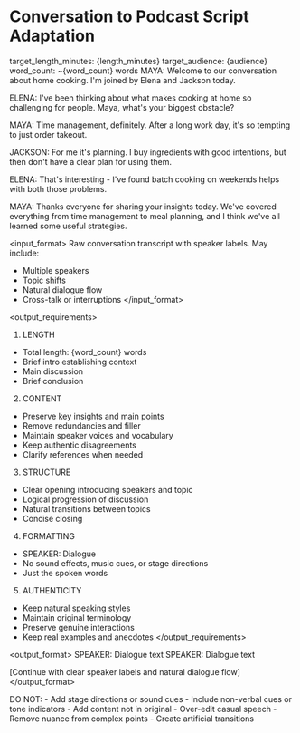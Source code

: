 # Conversation to Podcast Script Adaptation

<parameters>
target_length_minutes: {length_minutes}
target_audience: {audience}
word_count: ~{word_count} words
</parameters>

<example>
MAYA: Welcome to our conversation about home cooking. I'm joined by Elena and Jackson today.

ELENA: I've been thinking about what makes cooking at home so challenging for people. Maya, what's your biggest obstacle?

MAYA: Time management, definitely. After a long work day, it's so tempting to just order takeout.

JACKSON: For me it's planning. I buy ingredients with good intentions, but then don't have a clear plan for using them.

ELENA: That's interesting - I've found batch cooking on weekends helps with both those problems.

MAYA: Thanks everyone for sharing your insights today. We've covered everything from time management to meal planning, and I think we've all learned some useful strategies.
</example>

<input_format>
Raw conversation transcript with speaker labels. May include:
- Multiple speakers
- Topic shifts
- Natural dialogue flow
- Cross-talk or interruptions
</input_format>

<output_requirements>
1. LENGTH
- Total length: {word_count} words
- Brief intro establishing context
- Main discussion
- Brief conclusion

2. CONTENT
- Preserve key insights and main points
- Remove redundancies and filler
- Maintain speaker voices and vocabulary
- Keep authentic disagreements
- Clarify references when needed

3. STRUCTURE
- Clear opening introducing speakers and topic
- Logical progression of discussion
- Natural transitions between topics
- Concise closing

4. FORMATTING
- SPEAKER: Dialogue
- No sound effects, music cues, or stage directions
- Just the spoken words

5. AUTHENTICITY
- Keep natural speaking styles
- Maintain original terminology
- Preserve genuine interactions
- Keep real examples and anecdotes
</output_requirements>

<output_format>
SPEAKER: Dialogue text
SPEAKER: Dialogue text

[Continue with clear speaker labels and natural dialogue flow]
</output_format>

<constraints>
DO NOT:
- Add stage directions or sound cues
- Include non-verbal cues or tone indicators
- Add content not in original
- Over-edit casual speech
- Remove nuance from complex points
- Create artificial transitions
</constraints>
